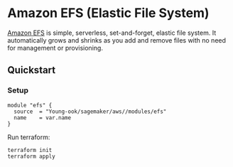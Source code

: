 # Amazon EFS (Elastic File System)
[Amazon EFS](https://aws.amazon.com/efs/) is simple, serverless, set-and-forget, elastic file system. It automatically grows and shrinks as you add and remove files with no need for management or provisioning.

## Quickstart
### Setup
```hcl
module "efs" {
  source  = "Young-ook/sagemaker/aws//modules/efs"
  name    = var.name
}
```

Run terraform:
```
terraform init
terraform apply
```

